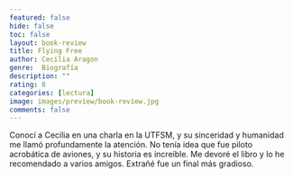 ```yaml
---
featured: false
hide: false
toc: false
layout: book-review
title: Flying Free
author: Cecilia Aragon
genre:  Biografía
description: ""
rating: 8
categories: [lectura]
image: images/preview/book-review.jpg
comments: false
---
```

Conocí a Cecilia en una charla en la UTFSM, y su sinceridad y humanidad me llamó profundamente la atención. No tenía idea que fue piloto acrobática de aviones, y su historia es increíble. Me devoré el libro y lo he recomendado a varios amigos. Extrañé fue un final más gradioso.